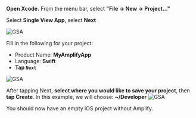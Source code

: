 **Open Xcode.**  From the menu bar, select **"File -> New -> Project..."**

Select **Single View App**, select **Next**

![GSA](~/images/project-setup/20_1_createProject.png)

Fill in the following for your project:
* Product Name: **MyAmplifyApp**
* Language: **Swift**
* **Tap `Next`**

![GSA](~/images/project-setup/20_2_createProject.png)

After tapping Next, **select where you would like to save your project**, then **tap Create**.  In this example, we will choose: **~/Developer**
![GSA](~/images/project-setup/20_3_createProject.png)

You should now have an empty iOS project without Amplify.
